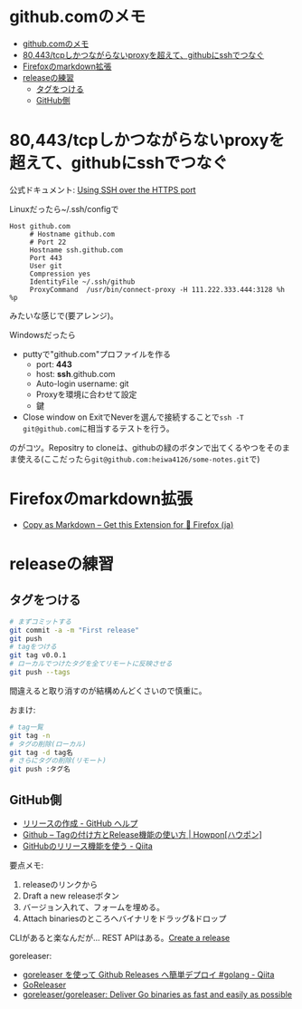 # github.comのメモ

- [github.comのメモ](#githubcomのメモ)
- [80,443/tcpしかつながらないproxyを超えて、githubにsshでつなぐ](#80443tcpしかつながらないproxyを超えてgithubにsshでつなぐ)
- [Firefoxのmarkdown拡張](#firefoxのmarkdown拡張)
- [releaseの練習](#releaseの練習)
  - [タグをつける](#タグをつける)
  - [GitHub側](#github側)



# 80,443/tcpしかつながらないproxyを超えて、githubにsshでつなぐ

公式ドキュメント: [Using SSH over the HTTPS port](https://help.github.com/articles/using-ssh-over-the-https-port/)

Linuxだったら~/.ssh/configで
```
Host github.com
     # Hostname github.com
     # Port 22
     Hostname ssh.github.com
     Port 443
     User git
     Compression yes
     IdentityFile ~/.ssh/github
     ProxyCommand  /usr/bin/connect-proxy -H 111.222.333.444:3128 %h %p
```
みたいな感じで(要アレンジ)。


Windowsだったら
* puttyで"github.com"プロファイルを作る
  - port: **443**
  - host: **ssh**.github.com
  - Auto-login username: git
  - Proxyを環境に合わせて設定
  - 鍵 
* Close window on ExitでNeverを選んで接続することで`ssh -T git@github.com`に相当するテストを行う。

のがコツ。Repositry to cloneは、githubの緑のボタンで出てくるやつをそのまま使える(ここだったら`git@github.com:heiwa4126/some-notes.git`で)

# Firefoxのmarkdown拡張

- [Copy as Markdown – Get this Extension for 🦊 Firefox (ja)](https://addons.mozilla.org/ja/firefox/addon/copy-as-markdown/)


# releaseの練習

## タグをつける

``` bash
# まずコミットする
git commit -a -m "First release"
git push
# tagをつける
git tag v0.0.1
# ローカルでつけたタグを全てリモートに反映させる
git push --tags
```

間違えると取り消すのが結構めんどくさいので慎重に。

おまけ:
``` bash
# tag一覧
git tag -n
# タグの削除(ローカル)
git tag -d tag名
# さらにタグの削除(リモート)
git push :タグ名
```

## GitHub側

- [リリースの作成 - GitHub ヘルプ](https://help.github.com/ja/articles/creating-releases)
- [Github – Tagの付け方とRelease機能の使い方 | Howpon[ハウポン]](https://howpon.com/7676)
- [GitHubのリリース機能を使う - Qiita](https://qiita.com/todogzm/items/db9f5f2cedf976379f84)

要点メモ:

1. releaseのリンクから
2. Draft a new releaseボタン
3. バージョン入れて、フォームを埋める。
4. Attach binariesのところへバイナリをドラッグ&ドロップ

CLIがあると楽なんだが...
REST APIはある。[Create a release](https://developer.github.com/v3/repos/releases/#create-a-release)

goreleaser:
- [goreleaser を使って Github Releases へ簡単デプロイ #golang - Qiita](https://qiita.com/ynozue/items/f939cff562ec782b33f0)
- [GoReleaser](https://goreleaser.com/)
- [goreleaser/goreleaser: Deliver Go binaries as fast and easily as possible](https://github.com/goreleaser/goreleaser)